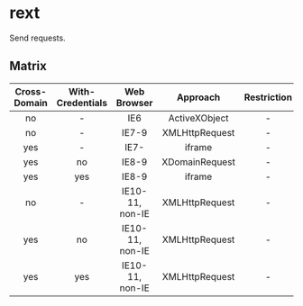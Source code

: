 # rext
Send requests.

## Matrix

| Cross-Domain | With-Credentials | Web Browser | Approach | Restriction |
| :---: | :---: | :---: | :---: | :---: |
| no | - | IE6 | ActiveXObject | - |
| no | - | IE7-9 | XMLHttpRequest | - |
| yes | - | IE7- | iframe | - |
| yes | no | IE8-9 | XDomainRequest | - |
| yes | yes | IE8-9 | iframe | - |
| no | - | IE10-11, non-IE | XMLHttpRequest | - |
| yes | no | IE10-11, non-IE | XMLHttpRequest | - |
| yes | yes | IE10-11, non-IE | XMLHttpRequest | - |
